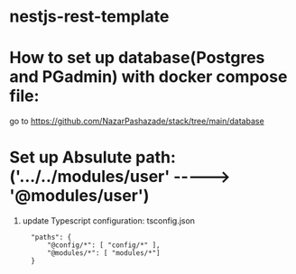 # nestjs-rest-template

# How to set up database(Postgres and PGadmin) with docker compose file:
go to https://github.com/NazarPashazade/stack/tree/main/database


# Set up Absulute path:  ('.../../modules/user' ----->  '@modules/user')

1) update Typescript configuration: tsconfig.json

      ```
        "paths": {
            "@config/*": [ "config/*" ],
            "@modules/*": [ "modules/*"]
        }
      ```

